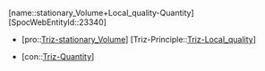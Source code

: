 ﻿---
type: TrizContradiction
aliases:
- stationary_Volume+Local_quality-Quantity
license: CC BY-SA 4.0
copyright: https://github.com/SpocWeb
IsDeleted: false
IsReadOnly: false
Confidential: public
tags: 
- Triz/Contradiction
---
[name::stationary_Volume+Local_quality-Quantity]
[SpocWebEntityId::23340]
+ [pro::[Triz-stationary_Volume](tech/Triz/Parameter/Triz-stationary_Volume.md)]
[Triz-Principle::[Triz-Local_quality](tech/Triz/Principle/Triz-Local_quality.md)]
- [con::[Triz-Quantity](tech/Triz/Parameter/Triz-Quantity.md)]

